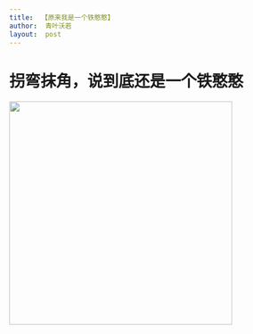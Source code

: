 ```yaml
---
title:  【原来我是一个铁憨憨】
author:  青叶沃若
layout:  post
---
```

# 拐弯抹角，说到底还是一个铁憨憨
<img src="http://img5.imgtn.bdimg.com/it/u=751631193,3669470574&fm=26&gp=0.jpg" width="400">
 
  
